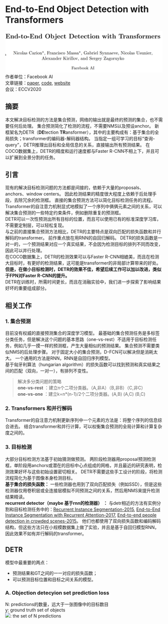 # End-to-End Object Detection with Transformers
![title](images/2-1.PNG)<br>
作者单位：Facebook AI<br>
文章链接：[paper](https://arxiv.org/pdf/2005.12872v3.pdf), [code](https://github.com/facebookresearch/detr), [website](https://ai.facebook.com/blog/end-to-end-object-detection-with-transformers/)<br>
会议：ECCV2020<br>

## 摘要
本文解决目标检测的方法是集合预测，网络的输出就是最终的预测的集合，也不需要任何后处理。
集合预测简化了检测的流程，不需要NMS以及预设anchor。
新框架名为DETR（**DE**tection **TR**ansformer），其中的主要构成有：基于集合的全局损失；transformer的编码器-解码器结构。
当指定一组可学习的目标“查询-query”，DETR推理出目标和全局信息的关系，直接输出所有预测结果。
在COCO数据集上，DETR的精度和运行速度都与Faster R-CNN不相上下，并且可以扩展到全景分割的任务。

## 引言
现有的解决目标检测问题的方法都是间接的，依赖于大量的proposals、anchors、window centers。
因此检测结果的精度很大程度上依赖于后处理手段，去除冗余的检测框。
直接的集合预测方法可以简化目标检测任务的流程。<br>
Transformer的自注意力机制显式地模拟了一个序列中俩俩元素之间的关系，可以解决集合预测的一些特定约束条件，例如删除重复的预测框。<br>
DETR可以一次性预测出所有目标的位置，而且可以使用已有的标准深度学习库，不需要定制层，可以轻松复现。<br>
与之前的直接集合预测方法相比，DETR的主要特点是双向匹配的损失函数和并行解码的transformer。
前作重点放在用RNN的自回归解码。
DETR的损失函数是一对一的，一个预测结果对应一个真实结果，不会因为检测目标的排列不同而改变，因此可以并行处理。<br>
在COCO数据集上，DETR的检测效果可以与Faster R-CNN相媲美，而且在检测大目标时，有更好的检测结果，这可能是transformer的非局部计算带来的好处。
**但是，在做小目标检测时，DETR的效果不佳，希望后续工作可以加以改进，类似于FPN对Faster R-CNN的提升。** <br>
DETR在训练时，所需时间更长，而且在消融实验中，我们进一步探索了影响结果好坏的重要组成部分。

## 相关工作
### 1. 集合预测
目前没有权威的直接预测集合的深度学习模型。
最基础的集合预测任务是多标签分类任务，但是解决这个问题的基本思路（one-vs-rest）不适用于目标检测任务，例如几乎一摸一样的预测框，产生大量相似的预测结果。
集合预测不需要类似NMS的后处理步骤。
对于固定大小的集合预测，D-FCN可以解决但是消耗太大。
一个通用的方法是RNN，RNN是自回归序列模型。<br>
基于匈牙利算法（hungarian algorithm）的损失函数可以找到预测和真实结果之间的匹配（双向，一对一），有排列不变性。<br>
> 解决多分类问题的策略<br>
> **one-vs-rest** ：建立n个二项分类器。（A,非A）（B,非B）（C,非C）<br>
> **one-vs-one** ：建立k=n*(n-1)/2个二项分类器。(A,B) (A,C) (B,C)<br>
### 2. Transformers 和并行解码
Transformer的自注意力机制更新序列中一个元素的方法是：将整个序列的信息综合进去。
结合transformer和并行计算，可以权衡集合预测的全局计算和计算复杂度之间的。
### 3. 目标检测
大部分目标检测方法基于初始猜测做预测。
两阶段检测器用proposal预测检测框，单阶段用anchors或潜在的目标中心点组成的网格，并且最近的研究表明，检测效果好坏与这些初始设置密切相关。
DETR不需要这些手工设计的阶段，将检测流程简化为基于图像本身检测目标。<br>
**基于集合的损失函数：**
一些检测器也用到了双向匹配损失（例如SSD），但是这些检测器仅用卷积层或全连接层模拟不同预测之间的关系，然后用NMS来提升检测结果精读。<br>
**recurrent detector（maybe 基于rnn的检测器） ：** 
与detr相近的方法有实例分割和目标检测任务中的：[Recurrent Instance Segmentation-2015](https://www.robots.ox.ac.uk/~tvg/publications/2016/RIS7.pdf), [End-to-End Instance Segmentation with Recurrent Attention-2017](https://arxiv.org/pdf/1605.09410v5.pdf), [End-to-end people detection in crowded
scenes-2015](https://arxiv.org/pdf/1506.04878v3.pdf)。
他们也都使用了双向损失函数和编码解码结构，但这些方法只在小规模数据集上做了实验，并且是基于自回归模型RNN，因此效果不如有并行解码的transformer。

## DETR
模型中最重要的两点：
  - 预测结果和GT之间的一一对应的损失函数；
  - 可以预测目标位置和目标之间关系的模型。
### A. Objection detecyion set prediction loss
N: predictions的数量，远大于一张图像中的目标数目<br>
y: ground truth set of objects<br>
![](https://latex.codecogs.com/svg.image?\hat{y}=\{\hat{y}_i\}^N_{i=1}): the set of N predictions<br>
